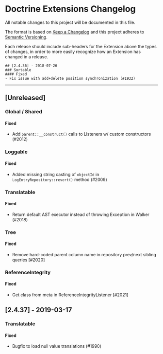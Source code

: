 # Doctrine Extensions Changelog

All notable changes to this project will be documented in this file.

The format is based on [Keep a Changelog](http://keepachangelog.com/en/1.0.0/)
and this project adheres to [Semantic Versioning](http://semver.org/spec/v2.0.0.html).

Each release should include sub-headers for the Extension above the types of
changes, in order to more easily recognize how an Extension has changed in
a release.

```
## [2.4.36] - 2018-07-26
### Sortable
#### Fixed
- Fix issue with add+delete position synchronization (#1932)
```

---

## [Unreleased]
### Global / Shared
#### Fixed
- Add `parent::__construct()` calls to Listeners w/ custom constructors (#2012)

### Loggable
#### Fixed
- Added missing string casting of `objectId` in `LogEntryRepository::revert()` method (#2009)

### Translatable
#### Fixed
- Return default AST executor instead of throwing Exception in Walker (#2018)

### Tree
#### Fixed
- Remove hard-coded parent column name in repository prev/next sibling queries [#2020]

### ReferenceIntegrity
#### Fixed
- Get class from meta in ReferenceIntegrityListener [#2021]

## [2.4.37] - 2019-03-17
### Translatable
#### Fixed
- Bugfix to load null value translations (#1990)
